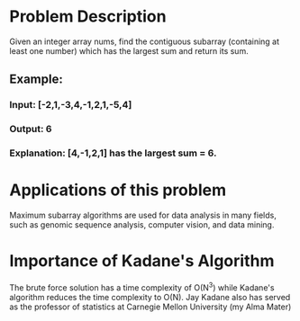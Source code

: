 # Problem Description
Given an integer array nums, find the contiguous subarray (containing at least one number) which has the largest sum and return its sum.

## Example:

### Input: [-2,1,-3,4,-1,2,1,-5,4]
### Output: 6
### Explanation: [4,-1,2,1] has the largest sum = 6.

# Applications of this problem
Maximum subarray algorithms are used for data analysis in many fields, such as genomic sequence analysis, computer vision, and data mining.

# Importance of Kadane's Algorithm
The brute force solution has a time complexity of O(N<sup>3</sup>) while Kadane's algorithm reduces the time complexity to O(N). 
Jay Kadane also has served as the professor of statistics at Carnegie Mellon University (my Alma Mater)
